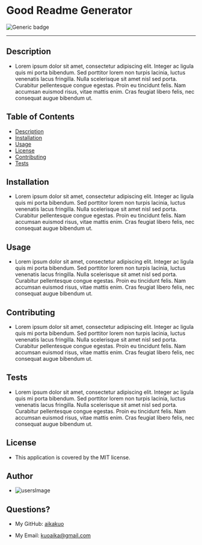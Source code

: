 # Good Readme Generator 
  ![Generic badge](https://img.shields.io/badge/license-MIT-green.svg)
  ***

## Description
  * Lorem ipsum dolor sit amet, consectetur adipiscing elit. Integer ac ligula quis mi porta bibendum. Sed porttitor lorem non turpis lacinia, luctus venenatis lacus fringilla. Nulla scelerisque sit amet nisl sed porta. Curabitur pellentesque congue egestas. Proin eu tincidunt felis. Nam accumsan euismod risus, vitae mattis enim. Cras feugiat libero felis, nec consequat augue bibendum ut.
## Table of Contents
 - [Description](#description)
 - [Installation](#installation)
 - [Usage](#usage)
 - [License](#license)
 - [Contributing](#contributing)
 - [Tests](#tests)

## Installation
  * Lorem ipsum dolor sit amet, consectetur adipiscing elit. Integer ac ligula quis mi porta bibendum. Sed porttitor lorem non turpis lacinia, luctus venenatis lacus fringilla. Nulla scelerisque sit amet nisl sed porta. Curabitur pellentesque congue egestas. Proin eu tincidunt felis. Nam accumsan euismod risus, vitae mattis enim. Cras feugiat libero felis, nec consequat augue bibendum ut.

## Usage
  * Lorem ipsum dolor sit amet, consectetur adipiscing elit. Integer ac ligula quis mi porta bibendum. Sed porttitor lorem non turpis lacinia, luctus venenatis lacus fringilla. Nulla scelerisque sit amet nisl sed porta. Curabitur pellentesque congue egestas. Proin eu tincidunt felis. Nam accumsan euismod risus, vitae mattis enim. Cras feugiat libero felis, nec consequat augue bibendum ut. 
## Contributing
  * Lorem ipsum dolor sit amet, consectetur adipiscing elit. Integer ac ligula quis mi porta bibendum. Sed porttitor lorem non turpis lacinia, luctus venenatis lacus fringilla. Nulla scelerisque sit amet nisl sed porta. Curabitur pellentesque congue egestas. Proin eu tincidunt felis. Nam accumsan euismod risus, vitae mattis enim. Cras feugiat libero felis, nec consequat augue bibendum ut.
## Tests
  * Lorem ipsum dolor sit amet, consectetur adipiscing elit. Integer ac ligula quis mi porta bibendum. Sed porttitor lorem non turpis lacinia, luctus venenatis lacus fringilla. Nulla scelerisque sit amet nisl sed porta. Curabitur pellentesque congue egestas. Proin eu tincidunt felis. Nam accumsan euismod risus, vitae mattis enim. Cras feugiat libero felis, nec consequat augue bibendum ut.
## License
  * This application is covered by the MIT license.
## Author 
* ![usersImage](https://avatars2.githubusercontent.com/u/72952283?v=4)


## Questions?
* My GitHub: [aikakuo](https://github.com/aikakuo)

* My Email: kuoaika@gmail.com

